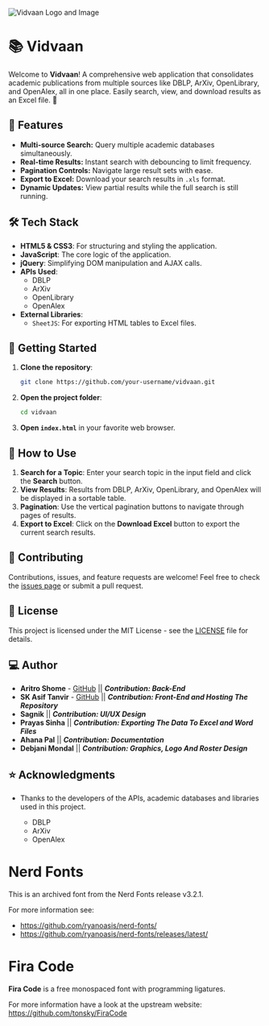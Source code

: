![Vidvaan Logo and Image ](https://github.com/sortira/vidvaan/blob/main/logo_.png)

# 📚 Vidvaan

Welcome to **Vidvaan**! A comprehensive web application that consolidates academic publications from multiple sources like DBLP, ArXiv, OpenLibrary, and OpenAlex, all in one place. Easily search, view, and download results as an Excel file. 🚀

## 🌟 Features

- **Multi-source Search:** Query multiple academic databases simultaneously.
- **Real-time Results:** Instant search with debouncing to limit frequency.
- **Pagination Controls:** Navigate large result sets with ease.
- **Export to Excel:** Download your search results in `.xls` format.
- **Dynamic Updates:** View partial results while the full search is still running.

## 🛠️ Tech Stack

- **HTML5 & CSS3**: For structuring and styling the application.
- **JavaScript**: The core logic of the application.
- **jQuery**: Simplifying DOM manipulation and AJAX calls.
- **APIs Used**:
  - DBLP
  - ArXiv
  - OpenLibrary
  - OpenAlex
- **External Libraries**:
  - `SheetJS`: For exporting HTML tables to Excel files.

## 🚀 Getting Started

1. **Clone the repository**:
    ```bash
    git clone https://github.com/your-username/vidvaan.git
    ```
2. **Open the project folder**:
    ```bash
    cd vidvaan
    ```
3. **Open `index.html`** in your favorite web browser.

## 📄 How to Use

1. **Search for a Topic**: Enter your search topic in the input field and click the **Search** button.
2. **View Results**: Results from DBLP, ArXiv, OpenLibrary, and OpenAlex will be displayed in a sortable table.
3. **Pagination**: Use the vertical pagination buttons to navigate through pages of results.
4. **Export to Excel**: Click on the **Download Excel** button to export the current search results.

## 🤝 Contributing

Contributions, issues, and feature requests are welcome! Feel free to check the [issues page](https://github.com/your-username/vidvaan/issues) or submit a pull request.

## 📄 License

This project is licensed under the MIT License - see the [LICENSE](LICENSE) file for details.

## 💻 Author

- **Aritro Shome** - [GitHub](https://github.com/sortira) || ***Contribution: Back-End***
- **SK Asif Tanvir** - [GitHub](https://github.com/Asif-Tanvir-2006) || ***Contribution: Front-End and Hosting The Repository***
- **Sagnik** || ***Contribution: UI/UX Design***
- **Prayas Sinha** || ***Contribution: Exporting The Data To Excel and Word Files***
- **Ahana Pal** || ***Contribution: Documentation***
- **Debjani Mondal** || ***Contribution: Graphics, Logo And Roster Design***

## ⭐ Acknowledgments

- Thanks to the developers of the APIs, academic databases and libraries used in this project.

  - DBLP
  - ArXiv
  - OpenAlex

# Nerd Fonts

This is an archived font from the Nerd Fonts release v3.2.1.

For more information see:
* https://github.com/ryanoasis/nerd-fonts/
* https://github.com/ryanoasis/nerd-fonts/releases/latest/

# Fira Code

**Fira Code** is a free monospaced font with programming ligatures.

For more information have a look at the upstream website: https://github.com/tonsky/FiraCode


